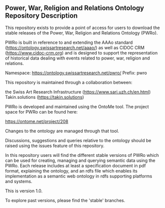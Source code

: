 ## Power, War, Religion and Relations Ontology Repository Description ##

This repository exists to provide a point of access for users to download the stable releases of the Power, War, Religion and Relations Ontology (PWRo). 

PWRo is built in reference to and extending the AAAo standard (https://ontology.swissartresearch.net/aaao/) as well as CIDOC CRM (https://www.cidoc-crm.org) and is designed to support the representation of historical data dealing with events related to power, war, religion and relations.

Namespace: https://ontology.swissartresearch.net/pwro/
Prefix: pwro

This repository is maintained through a collaboration between:

the Swiss Art Research Infrastructure (https://www.sari.uzh.ch/en.html)
Takin.solutions (https://takin.solutions)

PWRo is developed and maintained using the OntoMe tool. The project space for PWRo can be found here:

https://ontome.net/project/208

Changes to the ontology are managed through that tool.

Discussions, suggestions and queries relative to the ontology should be raised using the issues feature of this repository.

In this repository users will find the different stable versions of PWRo which can be used for creating, managing and querying semantic data using the PWRo. Each release includes at least a specification document in pdf format, explaining the ontology, and an rdfs file which enables its implementation as a semantic web ontology in rdfs supporting platforms and systems.


This is version 1.0.

To explore past versions, please find the 'stable' branches.
